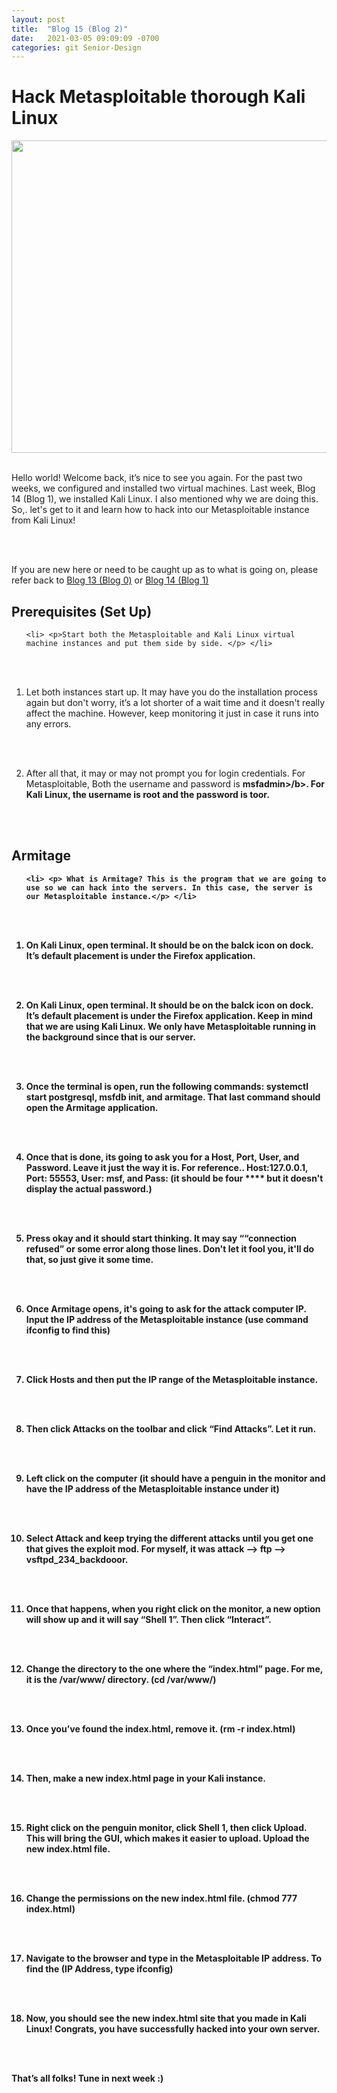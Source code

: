 ```yaml
---
layout: post
title:  "Blog 15 (Blog 2)"
date:   2021-03-05 09:09:09 -0700
categories: git Senior-Design
---
```


<html>
<style>

body {
background-image: url("https://images.unsplash.com/photo-1502239608882-93b729c6af43?ixlib=rb-1.2.1&ixid=eyJhcHBfaWQiOjEyMDd9&w=1000&q=80");
background-size: cover;
background-color:#C0C0C0;
}
html, body, h1, h2, h3, h4, h5, h6, p {
color:white;
}

</style>

<h1>Hack Metasploitable thorough Kali Linux</h1>

<center> <img src="https://i.ytimg.com/vi/psWPoNnBrQw/maxresdefault.jpg" draggable="false" height="500" width="900"> </center> 

<br> 

<p>Hello world! Welcome back, it’s nice to see you again. For the past two weeks, we configured and installed two virtual machines. Last week,  Blog 14 (Blog 1), we installed Kali Linux. I also mentioned why we are doing this. So,. let's get to it and learn how to hack into our Metasploitable instance from Kali Linux! </p>

<br> <br>


<p>If you are new here or need to be caught up as to what is going on, please refer back to <a href="https://toshmine.github.io/git/senior-design/2021/02/19/blog-13.html" target="_blank">Blog 13 (Blog 0)</a> or <a href="https://toshmine.github.io/git/senior-design/2021/02/26/blog-14.html" target="_blank">Blog 14 (Blog 1)</a> </p>

<h2> Prerequisites (Set Up) </h2>

 <ol type="1">
    
    <li> <p>Start both the Metasploitable and Kali Linux virtual machine instances and put them side by side. </p> </li>

<br> <br> 

 <li> <p>Let both instances start up. It may have you do the installation process again but don't worry, it’s a lot shorter of a wait time and it doesn't really affect the machine. However, keep monitoring it just in case it runs into any errors.</p> </li>

<br> <br>

 <li> <p> After all that, it may or may not prompt you for login credentials. For Metasploitable, Both the username and password is <b>msfadmin>/b>. For Kali Linux, the username is root and the password is toor.</p> </li>

</ol>

<br> <br>

<h2>Armitage</h2>

 <ol type="1">
    
    <li> <p> What is Armitage? This is the program that we are going to use so we can hack into the servers. In this case, the server is our Metasploitable instance.</p> </li>

<br> <br> 

 <li> <p>On Kali Linux, open terminal. It should be on the balck icon on dock. It’s default placement is under the Firefox application. </p> </li>

<br> <br> 

 <li> <p>On Kali Linux, open terminal. It should be on the balck icon on dock. It’s default placement is under the Firefox application. Keep in mind that we are using Kali Linux. We only have Metasploitable running in the background since that is our server.</p> </li>

<br> <br> 

 <li> <p>Once the terminal is open, run the following commands: systemctl start postgresql, msfdb init, and armitage. That last command should open the Armitage application.</p> </li>

<br> <br> 

 <li> <p>Once that is done, its going to ask you for a Host, Port, User, and Password. Leave it just the way it is. For reference.. Host:127.0.0.1, Port: 55553, User: msf, and Pass: (it should be four **** but it doesn't display the actual password.)</p> </li>

<br> <br> 

 <li> <p>Press okay and it should start thinking. It may say ““connection refused” or some error along those lines. Don't let it fool you, it'll do that, so just give it some time.</p> </li>

<br> <br> 

  <li> <p> Once Armitage opens, it's going to ask for the attack computer IP. Input the IP address of the Metasploitable instance (use command ifconfig to find this) </p> </li>

<br> <br> 

 <li> <p>Click Hosts and then put the IP range of the Metasploitable instance.</p> </li>

<br> <br> 

 <li> <p>Then click Attacks on the toolbar and click “Find Attacks”. Let it run. </p> </li>

<br> <br> 

 <li> <p>Left click on the computer (it should have a penguin in the monitor and have the IP address of the Metasploitable instance under it)</p> </li>

<br> <br> 

 <li> <p>Select Attack and keep trying the different attacks until you get one that gives the exploit mod. For myself, it was attack --> ftp --> vsftpd_234_backdooor.</p> </li>

<br> <br> 

 <li> <p>Once that happens, when you right click on the monitor, a new option will show up and it will say “Shell 1”. Then click “Interact”.</p> </li>

<br> <br> 

 <li> <p>Change the directory to the one where the “index.html” page. For me, it is the /var/www/ directory. (cd /var/www/)</p> </li>

<br> <br> 

 <li> <p>Once you’ve found the index.html, remove it. (rm -r index.html)</p> </li>

<br><br>

<li> <p>Then, make a new index.html page in your Kali instance.</p> </li>

<br> <br> 

  <li> <p>Right click on the penguin monitor, click Shell 1, then click Upload. This will bring the GUI, which makes it easier to upload. Upload the new index.html file.</p> </li>

<br> <br> 

 <li> <p>Change the permissions on the new index.html file. (chmod 777 index.html)</p> </li>

<br> <br> 

 <li> <p>Navigate to the browser and type in the Metasploitable IP address. To find the (IP Address, type ifconfig) </p> </li>

<br> <br> 

<li> <p>Now, you should see the new index.html site that you made in Kali Linux! Congrats, you have successfully hacked into your own server.</p> </li>

</ol>

<br> <br>

<p> That’s all folks! Tune in next week :) </p>

</html>

